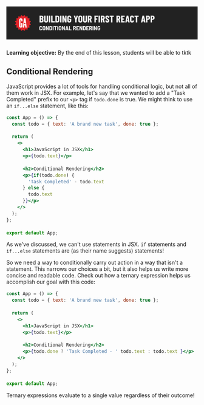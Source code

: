# ![Building Your First React App - Conditional Rendering](./assets/hero.png)

**Learning objective:** By the end of this lesson, students will be able to tktk

## Conditional Rendering

JavaScript provides a lot of tools for handling conditional logic, but not all of them work in JSX. For example, let's say that we wanted to add a "Task Completed" prefix to our `<p>` tag if `todo.done` is true. We might think to use an `if...else` statement, like this:  

```jsx
const App = () => {
  const todo = { text: 'A brand new task', done: true };

  return (
    <>
      <h1>JavaScript in JSX</h1>
      <p>{todo.text}</p>

      <h2>Conditional Rendering</h2>
      <p>{if(todo.done) {
        'Task Completed' - todo.text
      } else {
        todo.text
      }}</p>
    </>
  );
};

export default App;
```

As we've discussed, we can't use statements in JSX. `if` statements and `if...else` statements are (as their name suggests) statements! 

So we need a way to conditionally carry out action in a way that isn't a statement. This narrows our choices a bit, but it also helps us write more concise and readable code. Check out how a ternary expression helps us accomplish our goal with this code:

```jsx
const App = () => {
  const todo = { text: 'A brand new task', done: true };

  return (
    <>
      <h1>JavaScript in JSX</h1>
      <p>{todo.text}</p>

      <h2>Conditional Rendering</h2>
      <p>{todo.done ? 'Task Completed - ' todo.text : todo.text }</p>
    </>
  );
};

export default App;
```

Ternary expressions evaluate to a single value regardless of their outcome!
